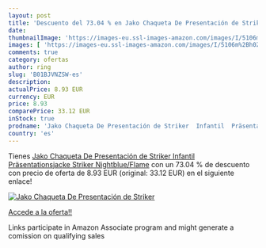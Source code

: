 ```yaml
---
layout: post
title: 'Descuento del 73.04 % en Jako Chaqueta De Presentación de Striker'
date: 
thumbnailImage: 'https://images-eu.ssl-images-amazon.com/images/I/5106m%2Bh0ZJL._SL200_.jpg'
images: [ 'https://images-eu.ssl-images-amazon.com/images/I/5106m%2Bh0ZJL._SL200_.jpg' ]
comments: true
category: ofertas
author: ring
slug: 'B01BJVNZSW-es'
description:
actualPrice: 8.93 EUR
currency: EUR
price: 8.93
comparePrice: 33.12 EUR
inStock: true
prodname: 'Jako Chaqueta De Presentación de Striker  Infantil  Präsentationsjacke Striker  Nightblue/Flame'
country: 'es'
---
```


Tienes [Jako Chaqueta De Presentación de Striker  Infantil  Präsentationsjacke Striker  Nightblue/Flame](https://www.amazon.es/dp/B01BJVNZSW/?tag=tolees-21) con un 73.04 % de descuento con precio de oferta de 8.93 EUR (original: 33.12 EUR) en el siguiente enlace!

[![Jako Chaqueta De Presentación de Striker](https://images-eu.ssl-images-amazon.com/images/I/5106m%2Bh0ZJL._SL200_.jpg)](https://www.amazon.es/dp/B01BJVNZSW/?tag=tolees-21)

[Accede a la oferta!!](https://www.amazon.es/dp/B01BJVNZSW/?tag=tolees-21)

Links participate in Amazon Associate program and might generate a comission on qualifying sales


